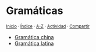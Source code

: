 # Gramáticas
<sup>[Inicio](../index.md) · [Índice](../index.md#contenido) · [A-Z](../indices/alfabetico.md) · [Actividad](../indices/actividad.md) · [Compartir](https://x.com/intent/tweet?text=Gram%C3%A1ticas%20en%20Jucardus%3A%20Gram%C3%A1tica%20china%20y%20Gram%C3%A1tica%20latina.%0A%E2%86%92%20https%3A%2F%2Fjucardus.github.io%2Findices%2Fgramaticas.md%0A%0A%23grmtc_jucardus%20%23indcs_jucardus%0A%40jucardus)</sup>

* [Gramática china](../indices/gramatica-china.md)
* [Gramática latina](../indices/gramatica-latina.md)
